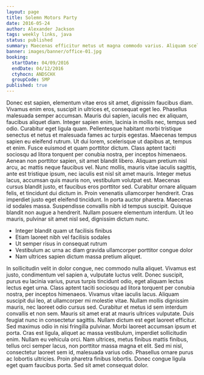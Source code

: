```yaml
---
layout: page
title: Solemn Motors Party
date: 2016-05-24
author: Alexander Jackson
tags: weekly links, java
status: published
summary: Maecenas efficitur metus ut magna commodo varius. Aliquam scelerisque.
banner: images/banner/office-01.jpg
booking:
  startDate: 04/09/2016
  endDate: 04/12/2016
  ctyhocn: ANDSCHX
  groupCode: SMP
published: true
---
```

Donec est sapien, elementum vitae eros sit amet, dignissim faucibus diam. Vivamus enim eros, suscipit in ultrices et, consequat eget leo. Phasellus malesuada semper accumsan. Mauris dui sapien, iaculis nec ex aliquam, faucibus aliquet diam. Integer sapien enim, lacinia in mollis nec, tempus sed odio. Curabitur eget ligula quam. Pellentesque habitant morbi tristique senectus et netus et malesuada fames ac turpis egestas. Maecenas tempus sapien eu eleifend rutrum. Ut dui lorem, scelerisque ut dapibus at, tempus et enim.
Fusce euismod et quam porttitor dictum. Class aptent taciti sociosqu ad litora torquent per conubia nostra, per inceptos himenaeos. Aenean non porttitor sapien, sit amet blandit libero. Aliquam pretium nisl arcu, ac mattis neque faucibus vel. Nunc mollis, mauris vitae iaculis sagittis, ante est tristique ipsum, nec iaculis est nisl sit amet mauris. Integer metus lacus, accumsan quis mauris non, vestibulum volutpat est. Maecenas cursus blandit justo, et faucibus eros porttitor sed. Curabitur ornare aliquam felis, et tincidunt dui dictum in. Proin venenatis ullamcorper hendrerit. Cras imperdiet justo eget eleifend tincidunt. In porta auctor pharetra. Maecenas id sodales massa. Suspendisse convallis nibh id tempus suscipit. Quisque blandit non augue a hendrerit. Nullam posuere elementum interdum. Ut leo mauris, pulvinar sit amet nisl sed, dignissim dictum nunc.

* Integer blandit quam ut facilisis finibus
* Etiam laoreet nibh vel facilisis sodales
* Ut semper risus in consequat rutrum
* Vestibulum ac urna ac diam gravida ullamcorper porttitor congue dolor
* Nam ultrices sapien dictum massa pretium aliquet.

In sollicitudin velit in dolor congue, nec commodo nulla aliquet. Vivamus est justo, condimentum vel sapien a, vulputate luctus velit. Donec suscipit, purus eu lacinia varius, purus turpis tincidunt odio, eget aliquam lectus lectus eget urna. Class aptent taciti sociosqu ad litora torquent per conubia nostra, per inceptos himenaeos. Vivamus vitae iaculis lacus. Aliquam suscipit dui leo, at ullamcorper mi molestie vitae. Nullam mollis dignissim mauris, nec laoreet odio cursus sed. Curabitur et metus id sem interdum convallis et non sem. Mauris sit amet erat at mauris ultrices vulputate. Duis feugiat nunc in consectetur sagittis. Nullam dictum est eget laoreet efficitur. Sed maximus odio in nisi fringilla pulvinar. Morbi laoreet accumsan ipsum et porta. Cras est ligula, aliquet ac massa vestibulum, imperdiet sollicitudin enim.
Nullam eu vehicula orci. Nam ultrices, metus finibus mattis finibus, tellus orci semper lacus, non porttitor massa magna et elit. Sed mi nisl, consectetur laoreet sem id, malesuada varius odio. Phasellus ornare purus ac lobortis ultricies. Proin pharetra finibus lobortis. Donec congue ligula eget quam faucibus porta. Sed sit amet consequat dolor.
